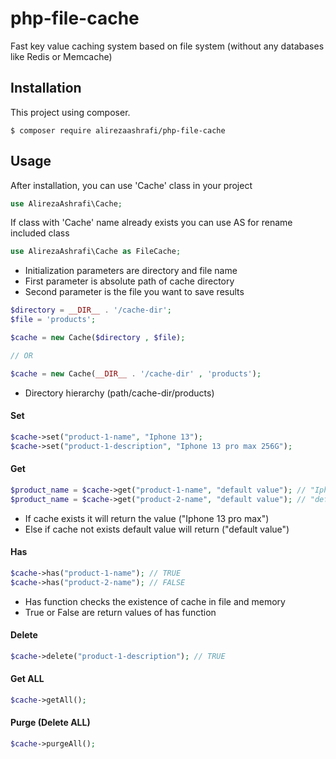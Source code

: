 # php-file-cache
Fast key value caching system based on file system (without any databases like Redis or Memcache)

## Installation
This project using composer.
```
$ composer require alirezaashrafi/php-file-cache
```

## Usage
After installation, you can use 'Cache' class in your project

```php
use AlirezaAshrafi\Cache;
```
If class with 'Cache' name already exists you can use AS for rename included class
```php
use AlirezaAshrafi\Cache as FileCache;
```

- Initialization parameters are directory and file name
- First parameter is absolute path of cache directory
- Second parameter is the file you want to save results

```php
$directory = __DIR__ . '/cache-dir';
$file = 'products';

$cache = new Cache($directory , $file);

// OR

$cache = new Cache(__DIR__ . '/cache-dir' , 'products');
```
- Directory hierarchy (path/cache-dir/products)

#### Set
```php
$cache->set("product-1-name", "Iphone 13");
$cache->set("product-1-description", "Iphone 13 pro max 256G");
````

#### Get
```php
$product_name = $cache->get("product-1-name", "default value"); // "Iphone 13"
$product_name = $cache->get("product-2-name", "default value"); // "default value"
````
- If cache exists it will return the value ("Iphone 13 pro max")
- Else if cache not exists default value will return ("default value")

#### Has
```php
$cache->has("product-1-name"); // TRUE
$cache->has("product-2-name"); // FALSE
````
- Has function checks the existence of cache in file and memory
- True or False are return values of has function

#### Delete
```php
$cache->delete("product-1-description"); // TRUE
````


#### Get ALL
```php
$cache->getAll();
```

#### Purge (Delete ALL)
```php
$cache->purgeAll();
```
